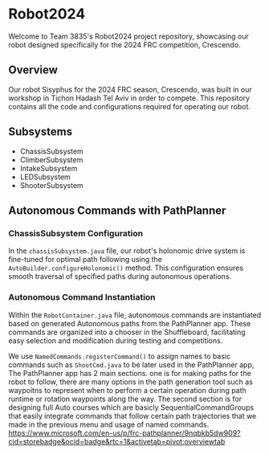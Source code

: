 # Robot2024
Welcome to Team 3835's Robot2024 project repository, showcasing our robot designed specifically for the 2024 FRC competition, Crescendo.

## Overview
Our robot Sisyphus for the 2024 FRC season, Crescendo, was built in our workshop in Tichon Hadash Tel Aviv in order to compete. This repository contains all the code and configurations required for operating our robot.

## Subsystems
* ChassisSubsystem
* ClimberSubsystem
* IntakeSubsystem
* LEDSubsystem
* ShooterSubsystem

## Autonomous Commands with PathPlanner
### ChassisSubsystem Configuration
In the `chassisSubsystem.java` file, our robot's holonomic drive system is fine-tuned for optimal path following using the `AutoBuilder.configureHolonomic()` method. This configuration ensures smooth traversal of specified paths during autonomous operations.

### Autonomous Command Instantiation
Within the `RobotContainer.java` file, autonomous commands are instantiated based on generated Autonomous paths from the PathPlanner app. These commands are organized into a chooser in the Shuffleboard, facilitating easy selection and modification during testing and competitions.

We use `NamedCommands.registerCommand()` to assign names to basic commands such as `ShootCmd.java` to be later used in the PathPlanner app, The PathPlanner app has 2 main sections. one is for making paths for the robot to follow, there are many options in the path generation tool such as waypoitns to represent when to perform a certain operation during path runtime or rotation waypoints along the way. The second section is for designing full Auto courses which are basicly SequentialCommandGroups that easily integrate commands that follow certain path trajectories that we made in the previous menu and usage of named commands.
https://www.microsoft.com/en-us/p/frc-pathplanner/9nqbkb5dw909?cid=storebadge&ocid=badge&rtc=1&activetab=pivot:overviewtab
